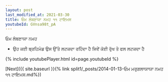 ```yaml
---
layout: post
last_modified_at: 2021-03-30
title: ਓਮ ਲੰਬਣਾਯਾ ਨਮਹ ੧੧ ਟਾਇਮਸ
youtubeId: GVnsa98t_pA
---
```

 
 
 ਓਮ ਲੰਬਣਾਯਾ ਨਮਹ  
 
 -  ਉਹ ਕਈ ਬ੍ਰਹਿਮੰਡ ਉਸ ਉੱਤੇ ਲਟਕਦਾ ਰਹਿੰਦਾ ਹੈ ਜਿਵੇਂ ਕੋਈ ਰੁੱਖ ਤੇ ਫਲ ਲਟਕਦਾ ਹੈ 
 
  
 
  
 
 
 
 
 
 


{% include youtubePlayer.html id=page.youtubeId %}
 
[Next]({{ site.baseurl }}{% link  split1/_posts/2014-01-13-ਓਮ ਮਰੁਗਲਾਯਾਯਾ ਨਮਹ ੧੧ ਟਾਇਮਸ.md%})
 

